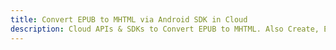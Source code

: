 ---title: Convert EPUB to MHTML via Android SDK in Clouddescription: Cloud APIs & SDKs to Convert EPUB to MHTML. Also Create, Edit & Render Microsoft Word & OpenOffice documents in the Cloud.---